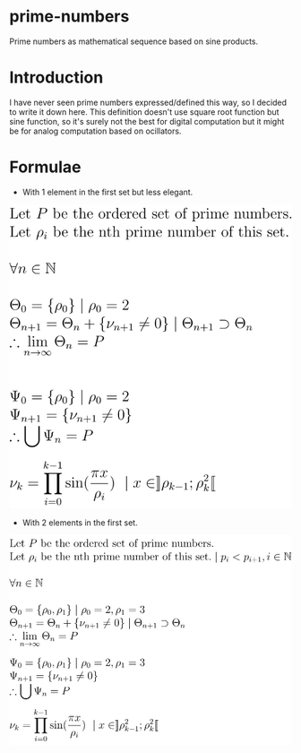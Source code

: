 # prime-numbers
Prime numbers as mathematical sequence based on sine products.

# Introduction
I have never seen prime numbers expressed/defined this way, so I decided to write it down here. This definition doesn't use square root function but sine function, so it's surely not the best for digital computation but it might be for analog computation based on ocillators.

# Formulae
* With 1 element in the first set but less elegant.

![](prime.svg)

* With 2 elements in the first set.

![](prime_23.svg)
